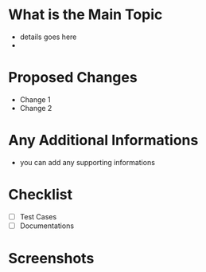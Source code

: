 # What is the Main Topic
- details goes here
-
# Proposed Changes
- Change 1
- Change 2

# Any Additional Informations 

- you can add any supporting informations

# Checklist 

- [ ] Test Cases
- [ ] Documentations 

# Screenshots

